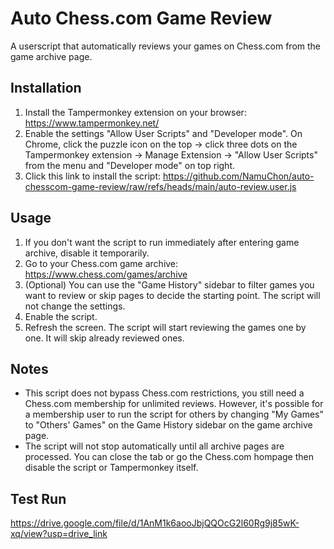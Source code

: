 # Auto Chess.com Game Review

A userscript that automatically reviews your games on Chess.com from the game archive page.

## Installation

1. Install the Tampermonkey extension on your browser: https://www.tampermonkey.net/
2. Enable the settings "Allow User Scripts" and "Developer mode". On Chrome, click the puzzle icon on the top -> click three dots on the Tampermonkey extension -> Manage Extension -> "Allow User Scripts" from the menu and "Developer mode" on top right.
3. Click this link to install the script: https://github.com/NamuChon/auto-chesscom-game-review/raw/refs/heads/main/auto-review.user.js

## Usage

1. If you don't want the script to run immediately after entering game archive, disable it temporarily.
2. Go to your Chess.com game archive: https://www.chess.com/games/archive
3. (Optional) You can use the "Game History" sidebar to filter games you want to review or skip pages to decide the starting point. The script will not change the settings.
4. Enable the script.
5. Refresh the screen. The script will start reviewing the games one by one. It will skip already reviewed ones.

## Notes

- This script does not bypass Chess.com restrictions, you still need a Chess.com membership for unlimited reviews. However, it's possible for a membership user to run the script for others by changing "My Games" to "Others' Games" on the Game History sidebar on the game archive page.
- The script will not stop automatically until all archive pages are processed. You can close the tab or go the Chess.com hompage then disable the script or Tampermonkey itself.

## Test Run
https://drive.google.com/file/d/1AnM1k6aooJbjQQOcG2l60Rg9j85wK-xq/view?usp=drive_link
